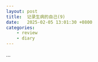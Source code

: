 ```yaml
---
layout: post
title:  记录生病的自己(9)
date:   2025-02-05 13:01:30 +0800
categories: 
    - review
    - diary
---
```


...